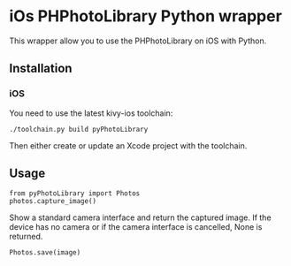 # iOs PHPhotoLibrary Python wrapper

This wrapper allow you to use the PHPhotoLibrary on iOS with Python.

## Installation

### iOS

You need to use the latest kivy-ios toolchain:

    ./toolchain.py build pyPhotoLibrary

Then either create or update an Xcode project with the toolchain.

## Usage

	from pyPhotoLibrary import Photos
    photos.capture_image()

Show a standard camera interface and return the captured image.
If the device has no camera or if the camera interface is cancelled, None
is returned.

	Photos.save(image)

